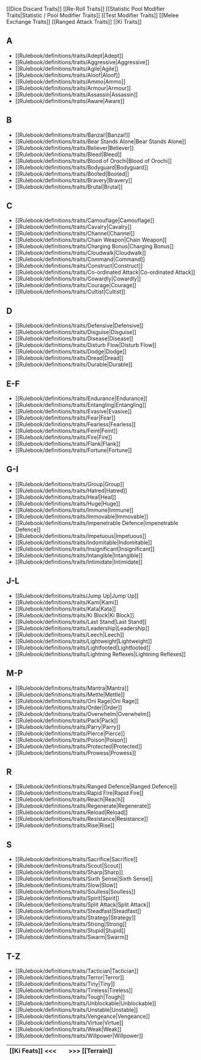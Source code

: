 [[Dice Discard Traits]]
[[Re-Roll Traits]]
[[Statistic Pool Modifier Traits|Statistic / Pool Modifier Traits]]
[[Test Modifier Traits]]
[[Melee Exchange Traits]]
[[Ranged Attack Traits]]
[[Ki Traits]]
## A

- [[Rulebook/definitions/traits/Adept|Adept]]
- [[Rulebook/definitions/traits/Aggressive|Aggressive]]
- [[Rulebook/definitions/traits/Agile|Agile]]
- [[Rulebook/definitions/traits/Aloof|Aloof]]
- [[Rulebook/definitions/traits/Ammo|Ammo]]
- [[Rulebook/definitions/traits/Armour|Armour]]
- [[Rulebook/definitions/traits/Assassin|Assassin]]
- [[Rulebook/definitions/traits/Aware|Aware]]
## B
- [[Rulebook/definitions/traits/Banzai!|Banzai!]]
- [[Rulebook/definitions/traits/Bear Stands Alone|Bear Stands Alone]]
- [[Rulebook/definitions/traits/Believer|Believer]]
- [[Rulebook/definitions/traits/Bleed|Bleed]]
- [[Rulebook/definitions/traits/Blood of Orochi|Blood of Orochi]]
- [[Rulebook/definitions/traits/Bodyguard|Bodyguard]]
- [[Rulebook/definitions/traits/Booted|Booted]]
- [[Rulebook/definitions/traits/Bravery|Bravery]]
- [[Rulebook/definitions/traits/Brutal|Brutal]]
## C
- [[Rulebook/definitions/traits/Camouflage|Camouflage]]
- [[Rulebook/definitions/traits/Cavalry|Cavalry]]
- [[Rulebook/definitions/traits/Channel|Channel]]
- [[Rulebook/definitions/traits/Chain Weapon|Chain Weapon]]
- [[Rulebook/definitions/traits/Charging Bonus|Charging Bonus]]
- [[Rulebook/definitions/traits/Cloudwalk|Cloudwalk]]
- [[Rulebook/definitions/traits/Command|Command]]
- [[Rulebook/definitions/traits/Construct|Construct]]
- [[Rulebook/definitions/traits/Co-ordinated Attack|Co-ordinated Attack]]
- [[Rulebook/definitions/traits/Cowardly|Cowardly]]
- [[Rulebook/definitions/traits/Courage|Courage]]
- [[Rulebook/definitions/traits/Cultist|Cultist]]
## D
- [[Rulebook/definitions/traits/Defensive|Defensive]]
- [[Rulebook/definitions/traits/Disguise|Disguise]]
- [[Rulebook/definitions/traits/Disease|Disease]]
- [[Rulebook/definitions/traits/Disturb Flow|Disturb Flow]]
- [[Rulebook/definitions/traits/Dodge|Dodge]]
- [[Rulebook/definitions/traits/Dread|Dread]]
- [[Rulebook/definitions/traits/Durable|Durable]]
## E-F
- [[Rulebook/definitions/traits/Endurance|Endurance]]
- [[Rulebook/definitions/traits/Entangling|Entangling]]
- [[Rulebook/definitions/traits/Evasive|Evasive]]
- [[Rulebook/definitions/traits/Fear|Fear]]
- [[Rulebook/definitions/traits/Fearless|Fearless]]
- [[Rulebook/definitions/traits/Feint|Feint]]
- [[Rulebook/definitions/traits/Fire|Fire]]
- [[Rulebook/definitions/traits/Flank|Flank]]
- [[Rulebook/definitions/traits/Fortune|Fortune]]
## G-I
- [[Rulebook/definitions/traits/Group|Group]]
- [[Rulebook/definitions/traits/Hatred|Hatred]]
- [[Rulebook/definitions/traits/Heal|Heal]]
- [[Rulebook/definitions/traits/Huge|Huge]]
- [[Rulebook/definitions/traits/Immune|Immune]]
- [[Rulebook/definitions/traits/Immovable|Immovable]]
- [[Rulebook/definitions/traits/Impenetrable Defence|Impenetrable Defence]]
- [[Rulebook/definitions/traits/Impetuous|Impetuous]]
- [[Rulebook/definitions/traits/Indomitable|Indomitable]]
- [[Rulebook/definitions/traits/Insignificant|Insignificant]]
- [[Rulebook/definitions/traits/Intangible|Intangible]]
- [[Rulebook/definitions/traits/Intimidate|Intimidate]]
## J-L
- [[Rulebook/definitions/traits/Jump Up|Jump Up]]
- [[Rulebook/definitions/traits/Kami|Kami]]
- [[Rulebook/definitions/traits/Kata|Kata]]
- [[Rulebook/definitions/traits/Ki Block|Ki Block]]
- [[Rulebook/definitions/traits/Last Stand|Last Stand]]
- [[Rulebook/definitions/traits/Leadership|Leadership]]
- [[Rulebook/definitions/traits/Leech|Leech]]
- [[Rulebook/definitions/traits/Lightweight|Lightweight]]
- [[Rulebook/definitions/traits/Lightfooted|Lightfooted]]
- [[Rulebook/definitions/traits/Lightning Reflexes|Lightning Reflexes]]
## M-P
- [[Rulebook/definitions/traits/Mantra|Mantra]]
- [[Rulebook/definitions/traits/Mettle|Mettle]]
- [[Rulebook/definitions/traits/Oni Rage|Oni Rage]]
- [[Rulebook/definitions/traits/Order|Order]]
- [[Rulebook/definitions/traits/Overwhelm|Overwhelm]]
- [[Rulebook/definitions/traits/Pack|Pack]]
- [[Rulebook/definitions/traits/Parry|Parry]]
- [[Rulebook/definitions/traits/Pierce|Pierce]]
- [[Rulebook/definitions/traits/Poison|Poison]]
- [[Rulebook/definitions/traits/Protected|Protected]]
- [[Rulebook/definitions/traits/Prowess|Prowess]]
## R
- [[Rulebook/definitions/traits/Ranged Defence|Ranged Defence]]
- [[Rulebook/definitions/traits/Rapid Fire|Rapid Fire]]
- [[Rulebook/definitions/traits/Reach|Reach]]
- [[Rulebook/definitions/traits/Regenerate|Regenerate]]
- [[Rulebook/definitions/traits/Reload|Reload]]
- [[Rulebook/definitions/traits/Resistance|Resistance]]
- [[Rulebook/definitions/traits/Rise|Rise]]
## S
- [[Rulebook/definitions/traits/Sacrifice|Sacrifice]]
- [[Rulebook/definitions/traits/Scout|Scout]]
- [[Rulebook/definitions/traits/Sharp|Sharp]]
- [[Rulebook/definitions/traits/Sixth Sense|Sixth Sense]]
- [[Rulebook/definitions/traits/Slow|Slow]]
- [[Rulebook/definitions/traits/Soulless|Soulless]]
- [[Rulebook/definitions/traits/Spirit|Spirit]]
- [[Rulebook/definitions/traits/Split Attack|Split Attack]]
- [[Rulebook/definitions/traits/Steadfast|Steadfast]]
- [[Rulebook/definitions/traits/Strategy|Strategy]]
- [[Rulebook/definitions/traits/Strong|Strong]]
- [[Rulebook/definitions/traits/Stupid|Stupid]]
- [[Rulebook/definitions/traits/Swarm|Swarm]]
## T-Z
- [[Rulebook/definitions/traits/Tactician|Tactician]]
- [[Rulebook/definitions/traits/Terror|Terror]]
- [[Rulebook/definitions/traits/Tiny|Tiny]]
- [[Rulebook/definitions/traits/Tireless|Tireless]]
- [[Rulebook/definitions/traits/Tough|Tough]]
- [[Rulebook/definitions/traits/Unblockable|Unblockable]]
- [[Rulebook/definitions/traits/Unstable|Unstable]]
- [[Rulebook/definitions/traits/Vengeance|Vengeance]]
- [[Rulebook/definitions/traits/Virtue|Virtue]]
- [[Rulebook/definitions/traits/Weak|Weak]]
- [[Rulebook/definitions/traits/Willpower|Willpower]]

| [[Ki Feats]] <<< |     | >>> [[Terrain]] |
| ---------------- | --- | --------------- |
